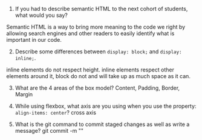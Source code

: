 1. If you had to describe semantic HTML to the next cohort of students, what would you say?

Semantic HTML is a way to bring more meaning to the code we right by allowing search engines and other readers to easily identify what is important in our code.

2. Describe some differences between ```display: block;``` and ```display: inline;```.

inline elements do not respect height.
inline elements respect other elements around it, block do not and will take up as much space as it can.

3. What are the 4 areas of the box model?
Content, Padding, Border, Margin

4. While using flexbox, what axis are you using when you use the property: ```align-items: center```?
cross axis

5. What is the git command to commit staged changes as well as write a message? 
git commit -m ""